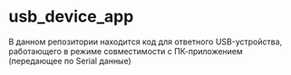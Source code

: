 # usb_device_app
В данном репозитории находится код для ответного USB-устройства, работающего в режиме совместимости с ПК-приложением (передающее по Serial данные)
